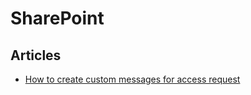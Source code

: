 ﻿# SharePoint
 
 ## Articles
 
 - [How to create custom messages for access request](https://github.com/mkm17/SharePoint/blob/master/docs/Custom_Permission_Access_Message.md)
